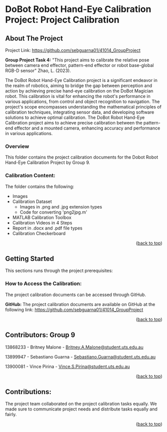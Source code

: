 # DoBot Robot Hand-Eye Calibration Project: Project Calibration

<!-- ABOUT THE PROJECT -->
## About The Project
Project Link: https://github.com/sebguarna01/41014_GroupProject

**Group Project Task 4:** "This project aims to calibrate the relative pose between camera end effector, pattern-end effector or robot base-global RGB-D sensor" Zhao, L. (2023).

The DoBot Robot Hand-Eye Calibration project is a significant endeavor in the realm of robotics, aiming to bridge the gap between perception and action by achieving precise hand-eye calibration on the DoBot Magician robot. This calibration is vital for enhancing the robot's performance in various applications, from control and object recognition to navigation. The project's scope encompasses understanding the mathematical principles of calibration techniques, integrating sensor data, and developing software solutions to achieve optimal calibration. The DoBot Robot Hand-Eye Calibration project aims to achieve precise calibration between the pattern-end effector and a mounted camera, enhancing accuracy and performance in various applications.

### Overview
This folder contains the project calibration documents for the Dobot Robot Hand-Eye Calibration Project by Group 9. 

### Calibration Content:
The folder contains the following: 
* Images
* Calibration Dataset
  * Images in .png and .jpg extension types
  * Code for converting 'png2jpg.m'
* MATLAB Calibration Toolbox
* Calibration Videos in 4 Steps
* Report in .docx and .pdf file types
* Calibration Checkerboard

<p align="right">(<a href="#readme-top">back to top</a>)</p>

<!-- GETTING STARTED -->
## Getting Started
This sections runs through the project prerequisites:

### How to Access the Calibration:
The project calibration documents can be accessed through GitHub.

**GitHub:**
The project calibration documents are available on GitHub at the following link: https://github.com/sebguarna01/41014_GroupProject

<p align="right">(<a href="#readme-top">back to top</a>)</p>

<!-- CONTRIBUTORS -->
## Contributors: Group 9
13868233 - Britney Malone - Britney.A.Malone@student.uts.edu.au

13899947 - Sebastiano Guarna - Sebastiano.Guarna@student.uts.edu.au

13900081 - Vince Pirina - Vince.S.Pirina@student.uts.edu.au

<p align="right">(<a href="#readme-top">back to top</a>)</p>

<!-- CONTRIBUTIONS -->
## Contributions:
The project team collaborated on the project calibration tasks equally. We made sure to communicate project needs and distribute tasks equally and fairly.

<p align="right">(<a href="#readme-top">back to top</a>)</p>
